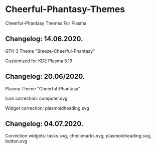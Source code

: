 # Cheerful-Phantasy-Themes
Cheerful-Phantasy Themes For Plasma

Changelog: 14.06.2020.
----------------------

GTK-3 Theme "Breeze-Cheerful-Phantasy"

Customized for KDE Plasma 5.19

Changelog: 20.06/2020.
----------------------

Plasma Theme "Cheerful-Phantasy"

Icon correction: computer.svg

Widget correction: plasmoidheading.svg

Changelog: 04.07.2020.
---------------------

Correction widgets: tasks.svg, checkmarks.svg, plasmoidheading.svg, button.svg

